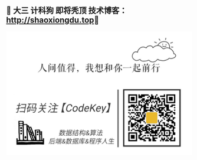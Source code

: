 <h2> 💚 大三 计科狗 即将秃顶  技术博客：<a href="http://shaoxiongdu.top">http://shaoxiongdu.top</a>💜</h2>
<img wigth='120px'  src="https://github.com/ShaoxiongDu/ShaoxiongDu/blob/main/CodeKey%E5%AE%A3%E4%BC%A0image.jpg">
